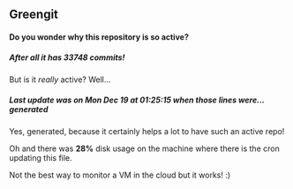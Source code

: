## Greengit

#### Do you wonder why this repository is so active?

##### After all it has 33748 commits!

But is it *really* active? Well...

##### Last update was on Mon Dec 19 at 01:25:15 when those lines were... generated

Yes, generated, because it certainly helps a lot to have such an active repo!

Oh and there was **28%** disk usage on the machine
where there is the cron updating this file.

Not the best way to monitor a VM in the cloud but it works! :)
